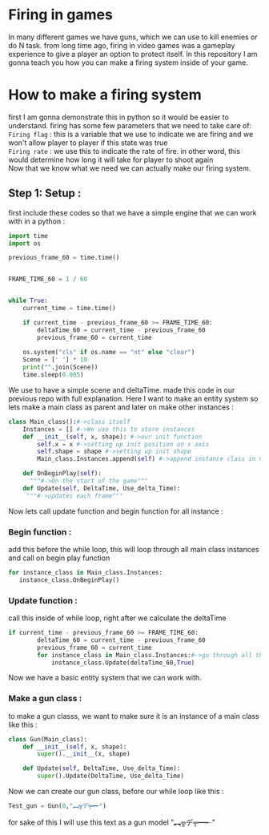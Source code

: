 # Firing in games
In many different games we have guns, which we can use to kill enemies or do N task.
from long time ago, firing in video games was a gameplay experience to give a player
an option to protect itself. In this repository I am gonna teach you how you can make
a firing system inside of your game.

# How to make a firing system
first I am gonna demonstrate this in python so it would be easier to understand.
firing has some few parameters that we need to take care of:
<br>
`Firing flag` : this is a variable that we use to indicate we are firing and we won't allow player to player if this state was true
<br>
`Firing rate` : we use this to indicate the rate of fire. in other word, this would determine how long it will take for player to shoot again
<br>
Now that we know what we need we can actually make our firing system.
## Step 1: Setup : 

first include these codes so that we have a simple engine that we can work with in a python : 

```python
import time
import os

previous_frame_60 = time.time()


FRAME_TIME_60 = 1 / 60  


while True:
    current_time = time.time()

    if current_time - previous_frame_60 >= FRAME_TIME_60:
        deltaTime_60 = current_time - previous_frame_60
        previous_frame_60 = current_time
       
    os.system("cls" if os.name == "nt" else "clear") 
    Scene = [' '] * 10
    print("".join(Scene))
    time.sleep(0.005)
```
We use to  have a simple scene and deltaTime. made this code in our previous repo with full explanation.
Here I want to make an entity system so lets make a main class as parent and later on make other instances :

```python
class Main_class():#->class itself
    Instances = [] #->We use this to store instances
    def __init__(self, x, shape): #->our init function
        self.x = x #->setting up init position on x axis
        self.shape = shape #->setting up init shape
        Main_class.Instances.append(self) #->append instance class in main class

    def OnBeginPlay(self): 
      """#->On the start of the game"""
    def Update(self, DeltaTime, Use_delta_Time):
     """#->updates each frame"""
```
Now lets call update function and begin function for all instance :
### Begin function :
add this before the while loop, this will loop through all main class instances and call on begin play function
```python
for instance_class in Main_class.Instances:
   instance_class.OnBeginPlay()
```

### Update function :
call this inside of while loop, right after we calculate the deltaTime 
```python
if current_time - previous_frame_60 >= FRAME_TIME_60:
        deltaTime_60 = current_time - previous_frame_60
        previous_frame_60 = current_time
        for instance_class in Main_class.Instances:#->go through all the instances and update them each frame
            instance_class.Update(deltaTime_60,True)
```
Now we have a basic entity system that we can work with.
### Make a gun class :
to make a gun classs, we want to make sure it is an instance of a main class like this :
```python
class Gun(Main_class):
    def __init__(self, x, shape):
        super().__init__(x, shape)  

    def Update(self, DeltaTime, Use_delta_Time):
        super().Update(DeltaTime, Use_delta_Time)  
```

Now we can create our gun class, before our while loop like this :
```python
Test_gun = Gun(0,"︻╦デ╤━╾")
```
for sake of this I will use this text as a gun model "︻╦デ╤━╾"

